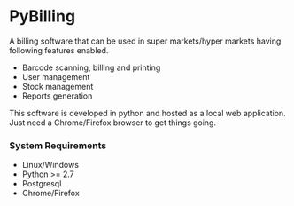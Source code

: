 # PyBilling
A billing software that can be used in super markets/hyper markets having following features enabled.
- Barcode scanning, billing and printing
- User management
- Stock management
- Reports generation

This software is developed in python and hosted as a local web application. Just need a Chrome/Firefox browser to get things going.

### System Requirements
- Linux/Windows
- Python >= 2.7
- Postgresql
- Chrome/Firefox

